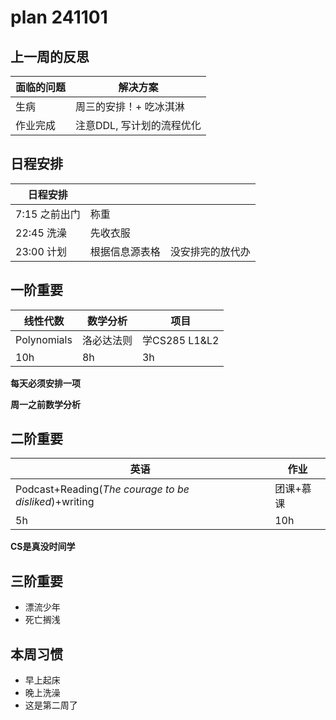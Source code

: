 # plan 241101

## 上一周的反思
| 面临的问题 | 解决方案 |
| --- | --- |
| 生病 | 周三的安排！+ 吃冰淇淋 |  
| 作业完成 | 注意DDL, 写计划的流程优化| 

## 日程安排
| 日程安排 |  |  |
| --- | --- | --- |
| 7:15 之前出门 | 称重 |  |
| 22:45 洗澡 | 先收衣服 |  |
| 23:00 计划 | 根据信息源表格 | 没安排完的放代办 |

## 一阶重要
| 线性代数 | 数学分析 | 项目 |
| --- | --- | --- |
| Polynomials | 洛必达法则 | 学CS285 L1&L2 |
| 10h | 8h | 3h |

**每天必须安排一项**

**周一之前数学分析**

## 二阶重要
| 英语 | 作业 |
| --- | --- | 
| Podcast+Reading(*The courage to be disliked*)+writing | 团课+慕课 | 
| 5h | 10h | 

**CS是真没时间学**

## 三阶重要

- 漂流少年
- 死亡搁浅

## 本周习惯

- 早上起床
- 晚上洗澡
- 这是第二周了